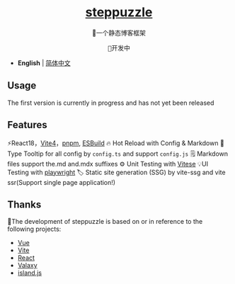 <h1 align="center">
<a href="javascript;">steppuzzle</a>
</h1>

<p align="center">
🎨一个静态博客框架
</p>

<pre align="center">
🔖开发中
</pre>

- **English** | [简体中文](./README.zh-CN.md)

## Usage

The first version is currently in progress and has not yet been released

## Features

⚡️React18，[Vite4](https://github.com/vitejs/vite)，[pnpm](https://pnpm.js.org/), [ESBuild](https://github.com/evanw/esbuild)
🔥 Hot Reload with Config & Markdown
🔧Type Tooltip for all config by `config.ts` and support `config.js`
🗒 Markdown files support the.md and.mdx suffixes
⚙️ Unit Testing with [Vitese](https://github.com/vitest-dev/vitest)
💡UI Testing with [playwright](https://github.com/microsoft/playwright)
🏷️ Static site generation (SSG) by vite-ssg and vite ssr(Support single page application!)

## Thanks

🚩The development of steppuzzle is based on or in reference to the following projects:

- [Vue](https://github.com/vuejs/core)
- [Vite](https://github.com/vitejs/vite)
- [React](https://github.com/facebook/react)
- [Valaxy](https://github.com/YunYouJun/valaxy)
- [island.js](https://github.com/sanyuan0704/island.js)
